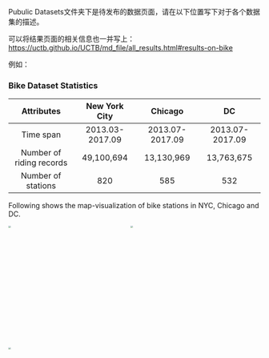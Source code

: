 Pubulic Datasets文件夹下是待发布的数据页面，请在以下位置写下对于各个数据集的描述。

可以将结果页面的相关信息也一并写上：https://uctb.github.io/UCTB/md_file/all_results.html#results-on-bike

例如：

### Bike Dataset Statistics

|        Attributes        | **New York City** |   **Chicago**   |     **DC**      |
| :----------------------: | :---------------: | :-------------: | :-------------: |
|        Time span         |  2013.03-2017.09  | 2013.07-2017.09 | 2013.07-2017.09 |
| Number of riding records |    49,100,694     |   13,130,969    |   13,763,675    |
|    Number of stations    |        820        |       585       |       532       |

Following shows the map-visualization of bike stations in NYC, Chicago and DC.

<img src="https://uctb.github.io/UCTB/sphinx/md_file/src/image/Bike_NYC.jpg" style="zoom:30%;height:800px;width:800px;" /> <img src="https://uctb.github.io/UCTB/sphinx/md_file/src/image/Bike_Chicago.jpg" style="zoom:30%;height:800px;width:800px;"/> <img src="https://uctb.github.io/UCTB/sphinx/md_file/src/image/Bike_DC.jpg" style="zoom:30%;height:800px;width:800px;" />


